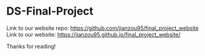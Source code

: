 # DS-Final-Project
Link to our website repo: https://github.com/jianzou95/final_project_website
Link to our website: https://jianzou95.github.io/final_project_website/

Thanks for reading!
